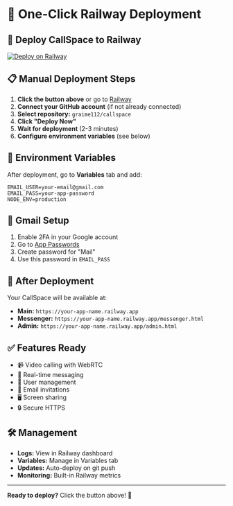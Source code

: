 # 🚀 One-Click Railway Deployment

## 🎯 Deploy CallSpace to Railway

[![Deploy on Railway](https://railway.app/button.svg)](https://railway.app/template/deploy?template=https://github.com/graime112/callspace)

## 📋 Manual Deployment Steps

1. **Click the button above** or go to [Railway](https://railway.app)
2. **Connect your GitHub account** (if not already connected)
3. **Select repository:** `graime112/callspace`
4. **Click "Deploy Now"**
5. **Wait for deployment** (2-3 minutes)
6. **Configure environment variables** (see below)

## 🔧 Environment Variables

After deployment, go to **Variables** tab and add:

```env
EMAIL_USER=your-email@gmail.com
EMAIL_PASS=your-app-password
NODE_ENV=production
```

## 📧 Gmail Setup

1. Enable 2FA in your Google account
2. Go to [App Passwords](https://myaccount.google.com/apppasswords)
3. Create password for "Mail"
4. Use this password in `EMAIL_PASS`

## 🎉 After Deployment

Your CallSpace will be available at:
- **Main:** `https://your-app-name.railway.app`
- **Messenger:** `https://your-app-name.railway.app/messenger.html`
- **Admin:** `https://your-app-name.railway.app/admin.html`

## ✅ Features Ready

- 📹 Video calling with WebRTC
- 💬 Real-time messaging
- 👥 User management
- 📧 Email invitations
- 🖥️ Screen sharing
- 🔒 Secure HTTPS

## 🛠️ Management

- **Logs:** View in Railway dashboard
- **Variables:** Manage in Variables tab
- **Updates:** Auto-deploy on git push
- **Monitoring:** Built-in Railway metrics

---

**Ready to deploy?** Click the button above! 🚀
